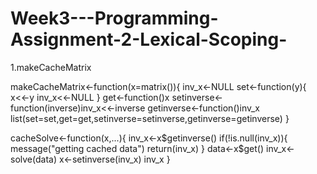 # Week3---Programming-Assignment-2-Lexical-Scoping-

1.makeCacheMatrix

makeCacheMatrix<-function(x=matrix()){
        inv_x<-NULL
        set<-function(y){
        x<<-y
        inv_x<<-NULL
        }
        get<-function()x
        setinverse<-function(inverse)inv_x<<-inverse
        getinverse<-function()inv_x
        list(set=set,get=get,setinverse=setinverse,getinverse=getinverse)
}
        
cacheSolve<-function(x,...){
        inv_x<-x$getinverse()
        if(!is.null(inv_x)){
                  message("getting cached data")
                  return(inv_x)
        }
        data<-x$get()
        inv_x<-solve(data)
        x<-setinverse(inv_x)
        inv_x
}   
